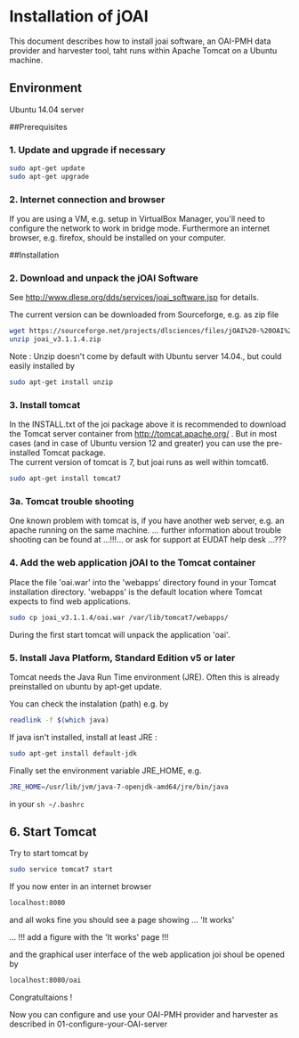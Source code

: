# Installation of jOAI
This document describes how to install joai software, an OAI-PMH data provider and harvester tool, taht runs within Apache Tomcat on a Ubuntu machine. 

## Environment
Ubuntu 14.04 server

##Prerequisites

### 1. Update and upgrade if necessary
```sh
sudo apt-get update
sudo apt-get upgrade
```
### 2. Internet connection and browser
If you are using a VM, e.g. setup in VirtualBox Manager, you'll need to configure the network to work in bridge mode. Furthermore an internet browser, e.g. firefox, should be installed on your computer.

##Installation

### 2. Download and unpack the jOAI Software
See http://www.dlese.org/dds/services/joai_software.jsp for details.

The current version can be downloaded from Sourceforge, e.g. as zip file

```sh
wget https://sourceforge.net/projects/dlsciences/files/jOAI%20-%20OAI%20Provider_Harvester/v3.1.1.4/joai_v3.1.1.4.zip
unzip joai_v3.1.1.4.zip
```

Note : Unzip doesn't come by default with Ubuntu server 14.04., but could easily installed by
```sh
sudo apt-get install unzip
```

### 3. Install tomcat
In the INSTALL.txt of the joi package above it is recommended to download
the Tomcat server container from http://tomcat.apache.org/ .
But in most cases (and in case of Ubuntu version 12 and greater) you can use the pre-installed Tomcat package.  
The current version of tomcat is 7, but joai runs as well within tomcat6.
```sh
sudo apt-get install tomcat7
```

### 3a. Tomcat trouble shooting
One known problem with tomcat is, if you have another web server, e.g. an apache running on the same machine.
... further information about trouble shooting can be found at 
...!!!...
or ask for support at EUDAT help desk ...??? 

### 4. Add the web application jOAI to the Tomcat container
Place the file 'oai.war' into the 'webapps' directory found in your Tomcat installation directory. 'webapps' is the default location where Tomcat 
expects to find web applications.
```sh
sudo cp joai_v3.1.1.4/oai.war /var/lib/tomcat7/webapps/
```
During the first start tomcat will unpack the application 'oai'.

### 5. Install Java Platform, Standard Edition v5 or later
Tomcat needs the Java Run Time environment (JRE).
Often this is already preinstalled on ubuntu by apt-get update.

You can check the instalation (path) e.g. by 
```sh
readlink -f $(which java)
``` 
If java isn't installed, install at least JRE :
```sh
sudo apt-get install default-jdk
```

Finally set the environment variable JRE_HOME, e.g. 
```sh
JRE_HOME=/usr/lib/jvm/java-7-openjdk-amd64/jre/bin/java
```
in your ```sh ~/.bashrc```

## 6. Start Tomcat 

Try to start tomcat by
```sh
sudo service tomcat7 start
```

If you now enter in an internet browser
```sh
localhost:8080
```
and all woks fine you should see a page showing
...  'It works'

... !!! add a figure with the 'It works' page !!!

and the graphical user interface of the web application joi shoul be opened by 
```sh
localhost:8080/oai
```

Congratultaions !

Now you can configure and use your OAI-PMH provider and harvester
as described in 01-configure-your-OAI-server
